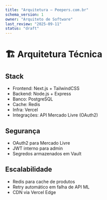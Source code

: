 ```yaml
---
title: "Arquitetura — Peepers.com.br"
schema_version: 1
owner: "Arquiteto de Software"
last_review: "2025-09-11"
status: "draft"
---
```


# 🏗️ Arquitetura Técnica

## Stack
- Frontend: Next.js + TailwindCSS
- Backend: Node.js + Express
- Banco: PostgreSQL
- Cache: Redis
- Infra: Vercel
- Integrações: API Mercado Livre (OAuth2)

## Segurança
- OAuth2 para Mercado Livre
- JWT interno para admin
- Segredos armazenados em Vault

## Escalabilidade
- Redis para cache de produtos
- Retry automático em falha de API ML
- CDN via Vercel Edge
